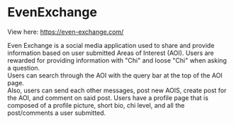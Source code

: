 # EvenExchange
View here: https://even-exchange.com/


Even Exchange is a social media application used to share and provide information based on user submitted Areas of Interest (AOI). 
Users are rewarded for providing information with "Chi" and loose "Chi" when asking a question.  
Users can search through the AOI with the query bar at the top of the AOI page.  
Also, users can send each other messages, post new AOIS, create post for the AOI, and comment on said post.
Users have a profile page that is composed of a profile picture, short bio, chi level, and all the post/comments a user submitted.
